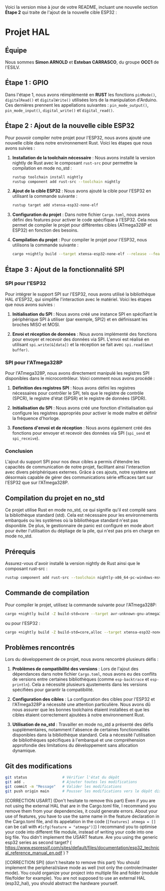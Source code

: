 Voici la version mise à jour de votre README, incluant une nouvelle section **Étape 2** qui traite de l'ajout de la nouvelle cible ESP32 :

# Projet HAL

## Équipe
Nous sommes **Simon ARNOLD** et **Esteban CARRASCO**, du groupe **OCC1** de l'ESILV.

## Étape 1 : GPIO
Dans l'étape 1, nous avons réimplémenté en **RUST** les fonctions `pinMode()`, `digitalRead()` et `digitalWrite()` utilisées lors de la manipulation d'Arduino. Ces dernières prennent les appellations suivantes : `pin_mode_output()`, `pin_mode_input()`, `digital_write()` et `digital_read()`.

## Étape 2 : Ajout de la nouvelle cible ESP32
Pour pouvoir compiler notre projet pour l'ESP32, nous avons ajouté une nouvelle cible dans notre environnement Rust. Voici les étapes que nous avons suivies :

1. **Installation de la toolchain nécessaire** :
   Nous avons installé la version nightly de Rust avec le composant `rust-src` pour permettre la compilation en mode no_std :
   ```bash
   rustup toolchain install nightly
   rustup component add rust-src --toolchain nightly
   ```

2. **Ajout de la cible ESP32** :
   Nous avons ajouté la cible pour l'ESP32 en utilisant la commande suivante :
   ```bash
   rustup target add xtensa-esp32-none-elf
   ```

3. **Configuration du projet** :
   Dans notre fichier `Cargo.toml`, nous avons défini des features pour activer le code spécifique à l'ESP32. Cela nous permet de compiler le projet pour différentes cibles (ATmega328P et ESP32) en fonction des besoins.

4. **Compilation du projet** :
   Pour compiler le projet pour l'ESP32, nous utilisons la commande suivante :
   ```bash
   cargo +nightly build --target xtensa-esp32-none-elf --release --features esp32
   ```


## Étape 3 : Ajout de la fonctionnalité SPI

### SPI pour l'ESP32
Pour intégrer le support SPI sur l'ESP32, nous avons utilisé la bibliothèque HAL d'ESP32, qui simplifie l'interaction avec le matériel. Voici les étapes que nous avons suivies :

1. **Initialisation du SPI** :
   Nous avons créé une instance SPI en spécifiant le périphérique SPI à utiliser (par exemple, SPI2) et en définissant les broches MISO et MOSI.

2. **Envoi et réception de données** :
   Nous avons implémenté des fonctions pour envoyer et recevoir des données via SPI. L'envoi est réalisé en utilisant `spi.write(&[data])` et la réception se fait avec `spi.read(&mut buffer)`.

### SPI pour l'ATmega328P
Pour l'ATmega328P, nous avons directement manipulé les registres SPI disponibles dans le microcontrôleur. Voici comment nous avons procédé :

1. **Définition des registres SPI** :
   Nous avons défini les registres nécessaires pour contrôler le SPI, tels que le registre de contrôle (SPCR), le registre d'état (SPSR) et le registre de données (SPDR).

2. **Initialisation du SPI** :
   Nous avons créé une fonction d'initialisation qui configure les registres appropriés pour activer le mode maître et définir la fréquence d'horloge.

3. **Fonctions d'envoi et de réception** :
   Nous avons également créé des fonctions pour envoyer et recevoir des données via SPI (`spi_send` et `spi_receive`).

### Conclusion
L'ajout du support SPI pour nos deux cibles a permis d'étendre les capacités de communication de notre projet, facilitant ainsi l'interaction avec divers périphériques externes. Grâce à ces ajouts, notre système est désormais capable de gérer des communications série efficaces tant sur l'ESP32 que sur l'ATmega328P.

## Compilation du projet en no_std
Ce projet utilise Rust en mode no_std, ce qui signifie qu'il est compilé sans la bibliothèque standard (std). Cela est nécessaire pour les environnements embarqués ou les systèmes où la bibliothèque standard n'est pas disponible. De plus, le gestionnaire de panic est configuré en mode abort pour éviter l'utilisation du dépliage de la pile, qui n'est pas pris en charge en mode no_std.

## Prérequis
Assurez-vous d'avoir installé la version nightly de Rust ainsi que le composant rust-src :
```bash
rustup component add rust-src --toolchain nightly-x86_64-pc-windows-msvc
```

## Commande de compilation
Pour compiler le projet, utilisez la commande suivante pour l'ATmega328P:
```bash
cargo +nightly build -Z build-std=core --target avr-unknown-gnu-atmega328 --release --features atmega
```
ou pour l'ESP32 :
```bash
cargo +nightly build -Z build-std=core,alloc --target xtensa-esp32-none-elf --release --features esp32
```


## Problèmes rencontrés
Lors du développement de ce projet, nous avons rencontré plusieurs défis :

1. **Problèmes de compatibilité des versions** : Lors de l'ajout des dépendances dans notre fichier `Cargo.toml`, nous avons eu des conflits de versions entre certaines bibliothèques (comme `esp-backtrace` et `esp-println`). Cela a nécessité plusieurs ajustements dans les versions spécifiées pour garantir la compatibilité.

2. **Configuration des cibles** : La configuration des cibles pour l'ESP32 et l'ATmega328P a nécessité une attention particulière. Nous avons dû nous assurer que les bonnes toolchains étaient installées et que les cibles étaient correctement ajoutées à notre environnement Rust.

3. **Utilisation de no_std** : Travailler en mode no_std a présenté des défis supplémentaires, notamment l'absence de certaines fonctionnalités disponibles dans la bibliothèque standard. Cela a nécessité l'utilisation de bibliothèques spécifiques à l'embarqué et une compréhension approfondie des limitations du développement sans allocation dynamique.


## Git des modifications
```bash
git status                # Vérifier l'état du dépôt
git add .                 # Ajouter toutes les modifications
git commit -m "Message"   # Valider les modifications
git push origin main      # Pousser les modifications vers le dépôt distant
```


[CORRECTION USART] (Don't hesitate to remove this part)
Even if you are not using the external HAL that are in the Cargo.toml file, I recommand you remove them from your dependencies, it could generate errors.
About your use of features, you have to use the same name in the feature declaration in the Cargo.toml file, and its appelation in the code (```[features] atmega = []``` can be call with ```#[cfg(feature = "atmega")]```)
I recommand you to optimise your code into different file module, instead of writing your code into one big file.
You didn't implement the USART feature.
Are you using the generic esp32 series as second target? ( https://www.espressif.com/sites/default/files/documentation/esp32_technical_reference_manual_en.pdf ) ?





[CORRECTION SPI] (don't hesitate to remove this part)
You should implement the peripheral/slave mode as well (not only the controler/master mode).
You could organize your project into multiple file and folder (module file/folder for example).
You are not supposed to use an external HAL (esp32_hal), you should abstract the hardware yourself.